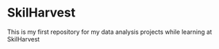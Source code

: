 # SkilHarvest
This is my first repository for my data analysis projects while learning at SkilHarvest
